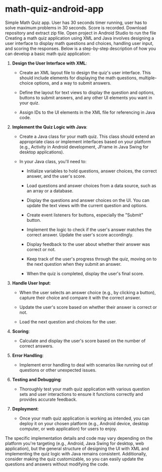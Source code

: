 # math-quiz-android-app
Simple Math Quiz app. User has 30 seconds timer running, user has to solve maximum problems in 30 seconds. Score is recorded.
Download repository and extract zip file. Open project in Android Studio to run the file
Creating a math quiz application using XML and Java involves designing a user interface to display math questions and choices, handling user input, and scoring the responses. Below is a step-by-step description of how you can develop a basic math quiz application:

1. **Design the User Interface with XML**:

   - Create an XML layout file to design the quiz's user interface. This should include elements for displaying the math questions, multiple-choice options, and a way to submit answers.

   - Define the layout for text views to display the question and options, buttons to submit answers, and any other UI elements you want in your quiz.

   - Assign IDs to the UI elements in the XML file for referencing in Java code.

2. **Implement the Quiz Logic with Java**:

   - Create a Java class for your math quiz. This class should extend an appropriate class or implement interfaces based on your platform (e.g., Activity in Android development, JFrame in Java Swing for desktop applications).

   - In your Java class, you'll need to:
   
     - Initialize variables to hold questions, answer choices, the correct answer, and the user's score.

     - Load questions and answer choices from a data source, such as an array or a database.

     - Display the questions and answer choices on the UI. You can update the text views with the current question and options.

     - Create event listeners for buttons, especially the "Submit" button.

     - Implement the logic to check if the user's answer matches the correct answer. Update the user's score accordingly.

     - Display feedback to the user about whether their answer was correct or not.

     - Keep track of the user's progress through the quiz, moving on to the next question when they submit an answer.

     - When the quiz is completed, display the user's final score.

3. **Handle User Input**:

   - When the user selects an answer choice (e.g., by clicking a button), capture their choice and compare it with the correct answer.

   - Update the user's score based on whether their answer is correct or not.

   - Load the next question and choices for the user.

4. **Scoring**:

   - Calculate and display the user's score based on the number of correct answers.

5. **Error Handling**:

   - Implement error handling to deal with scenarios like running out of questions or other unexpected issues.

6. **Testing and Debugging**:

   - Thoroughly test your math quiz application with various question sets and user interactions to ensure it functions correctly and provides accurate feedback.

7. **Deployment**:

   - Once your math quiz application is working as intended, you can deploy it on your chosen platform (e.g., Android device, desktop computer, or web application) for users to enjoy.

The specific implementation details and code may vary depending on the platform you're targeting (e.g., Android, Java Swing for desktop, web application), but the general structure of designing the UI with XML and implementing the quiz logic with Java remains consistent. Additionally, consider making the quiz customizable, so you can easily update the questions and answers without modifying the code.
